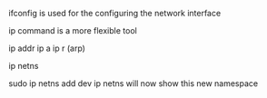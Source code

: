 ifconfig is used for the configuring the network interface

ip command is a more flexible tool

ip addr
ip a
ip r (arp)

ip netns

sudo ip netns add dev
ip netns will now show this new namespace

